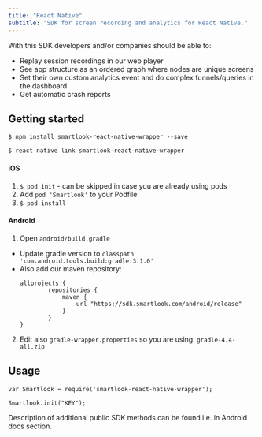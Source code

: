 ```yaml
---
title: "React Native"
subtitle: "SDK for screen recording and analytics for React Native."
---
```


With this SDK developers and/or companies should be able to:

* Replay session recordings in our web player
* See app structure as an ordered graph where nodes are unique screens
* Set their own custom analytics event and do complex funnels/queries in the dashboard
* Get automatic crash reports


## Getting started

`$ npm install smartlook-react-native-wrapper --save`

`$ react-native link smartlook-react-native-wrapper`


#### iOS

1. `$ pod init` - can be skipped in case you are already using pods
2. Add `pod 'Smartlook'` to your Podfile
3. `$ pod install`

#### Android

1. Open `android/build.gradle`
  - Update gradle version to `classpath 'com.android.tools.build:gradle:3.1.0'`
  - Also add our maven repository:
    ```
	allprojects {
			repositories {
				maven {
					url "https://sdk.smartlook.com/android/release"
				}
			}
    }
    ```
2. Edit also `gradle-wrapper.properties` so you are using:
    `gradle-4.4-all.zip`


## Usage
```JS
var Smartlook = require('smartlook-react-native-wrapper');

Smartlook.init("KEY");
```
  
Description of additional public SDK methods can be found i.e. in Android docs section.